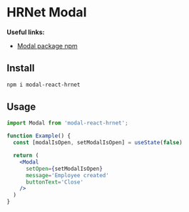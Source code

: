 # HRNet Modal
**Useful links:** 
- [Modal package npm](https://www.npmjs.com/package/modal-react-hrnet)

## Install

```bash
npm i modal-react-hrnet
```

## Usage

```jsx
import Modal from 'modal-react-hrnet';

function Example() {
  const [modalIsOpen, setModalIsOpen] = useState(false)

  return (
    <Modal
      setOpen={setModalIsOpen}
      message='Employee created'
      buttonText='Close'
    />
  )
}
```
